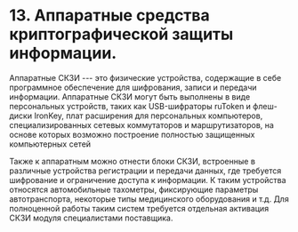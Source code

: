 # 13. Аппаратные средства криптографической защиты информации.

Аппаратные СКЗИ --- это физические устройства, содержащие в себе программное обеспечение для шифрования, записи и передачи информации. Аппаратные СКЗИ могут быть выполнены в виде персональных устройств, таких как USB-шифраторы ruToken и флеш-диски IronKey, плат расширения для персональных компьютеров, специализированных сетевых коммутаторов и маршрутизаторов, на основе которых возможно построение полностью защищенных компьютерных сетей

Также к аппаратным можно отнести блоки СКЗИ, встроенные в различные устройства регистрации и передачи данных, где требуется шифрование и ограничение доступа к информации. К таким устройства  относятся автомобильные тахометры, фиксирующие параметры автотранспорта, некоторые типы медицинского оборудования и т.д. Для полноценной работы таким систем требуется отдельная активация СКЗИ модуля специалистами поставщика.

